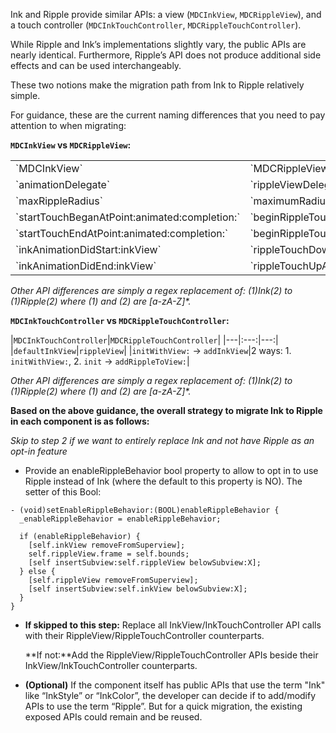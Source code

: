 Ink and Ripple provide similar APIs: a view (`MDCInkView`, `MDCRippleView`), and a touch controller (`MDCInkTouchController`, `MDCRippleTouchController`). 

While Ripple and Ink’s implementations slightly vary, the public APIs are nearly identical. Furthermore, Ripple’s API does not produce additional side effects and can be used interchangeably.

These two notions make the migration path from Ink to Ripple relatively simple.

For guidance, these are the current naming differences that you need to pay attention to when migrating:

**`MDCInkView` vs `MDCRippleView`:**

<table>
  <tr>
    <td>`MDCInkView`</td>
    <td>`MDCRippleView`</td>
  </tr>
  <tr>
    <td>`animationDelegate`</td>
    <td>`rippleViewDelegate`</td>
  </tr>
  <tr>
    <td>`maxRippleRadius`</td>
    <td>`maximumRadius`</td>
  </tr>
  <tr>
    <td>`startTouchBeganAtPoint:animated:completion:`</td>
    <td>`beginRippleTouchDownAtPoint:animated:completion:`</td>
  </tr>
  <tr>
    <td>`startTouchEndAtPoint:animated:completion:`</td>
    <td>`beginRippleTouchUpAnimated:completion:`</td>
  </tr>
  <tr>
    <td>`inkAnimationDidStart:inkView`</td>
    <td>`rippleTouchDownAnimationDidBegin:rippleView`</td>
  </tr>
  <tr>
    <td>`inkAnimationDidEnd:inkView`</td>
    <td>`rippleTouchUpAnimationDidEnd:rippleView`</td>
  </tr>
</table>


*Other API differences are simply a regex replacement of: (1)Ink(2) to (1)Ripple(2) where (1) and (2) are [a-zA-Z]\*.*

**`MDCInkTouchController` vs `MDCRippleTouchController`:**

|`MDCInkTouchController`|`MDCRippleTouchController`|
|---|:---:|---:|
|`defaultInkView`|`rippleView`|
|`initWithView:` → `addInkView`|2 ways: 1. `initWithView:`, 2. `init` → `addRippleToView:`|

*Other API differences are simply a regex replacement of: (1)Ink(2) to (1)Ripple(2) where (1) and (2) are [a-zA-Z]\*.*

**Based on the above guidance, the overall strategy to migrate Ink to Ripple in each component is as follows:**

*Skip to step 2 if we want to entirely replace Ink and not have Ripple as an opt-in feature*

* Provide an enableRippleBehavior bool property to allow to opt in to use Ripple instead of Ink (where the default to this property is NO). The setter of this Bool:

```objc
- (void)setEnableRippleBehavior:(BOOL)enableRippleBehavior {
  _enableRippleBehavior = enableRippleBehavior;

  if (enableRippleBehavior) {
    [self.inkView removeFromSuperview];
    self.rippleView.frame = self.bounds;
    [self insertSubview:self.rippleView belowSubview:X];
  } else {
    [self.rippleView removeFromSuperview];
    [self insertSubview:self.inkView belowSubview:X];
  }
}
```

* **If skipped to this step:** Replace all InkView/InkTouchController API calls with their RippleView/RippleTouchController counterparts.

  **If not:**Add the RippleView/RippleTouchController APIs beside their InkView/InkTouchController counterparts.

* **(Optional)** If the component itself has public APIs that use the term "Ink" like “InkStyle” or “InkColor”, the developer can decide if to add/modify APIs to use the term “Ripple”. But for a quick migration, the existing exposed APIs could remain and be reused.
